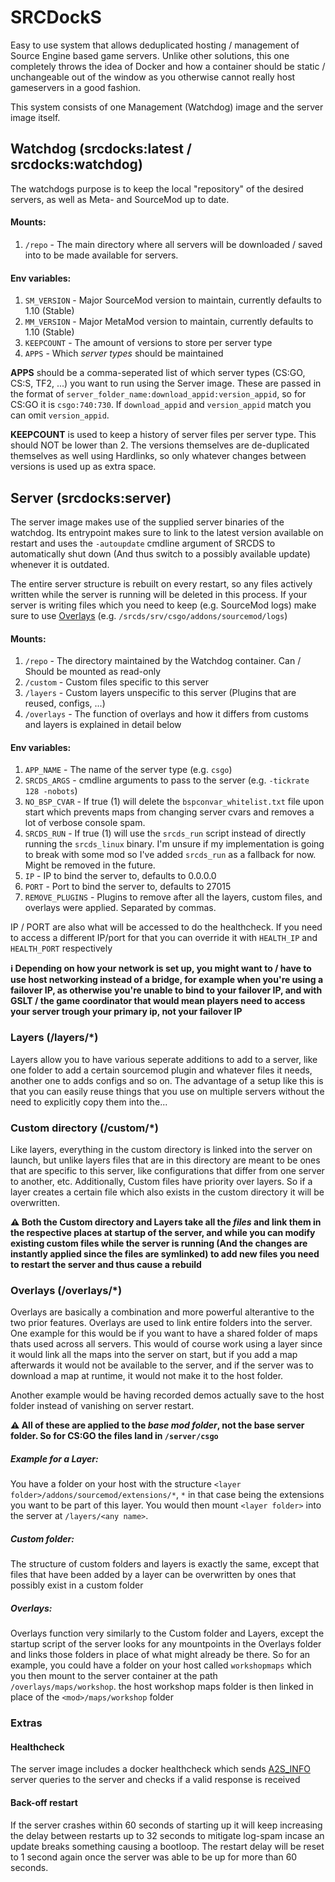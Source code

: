 # SRCDockS

Easy to use system that allows deduplicated hosting / management of Source Engine based game servers. Unlike other solutions, this one completely throws the idea of Docker and how a container should be static / unchangeable out of the window as you otherwise cannot really host gameservers in a good fashion.

This system consists of one Management (Watchdog) image and the server image itself.

## Watchdog (srcdocks:latest / srcdocks:watchdog)

The watchdogs purpose is to keep the local "repository" of the desired servers, as well as Meta- and SourceMod up to date.

#### Mounts:

1. `/repo` - The main directory where all servers will be downloaded / saved into to be made available for servers.

#### Env variables:

1. `SM_VERSION` - Major SourceMod version to maintain, currently defaults to 1.10 (Stable)
2. `MM_VERSION` - Major MetaMod version to maintain, currently defaults to 1.10 (Stable)
3. `KEEPCOUNT` - The amount of versions to store per server type
4. `APPS` - Which *server types* should be maintained

**APPS** should be a comma-seperated list of which server types (CS:GO, CS:S, TF2, ...) you want to run using the Server image. These are passed in the format of `server_folder_name:download_appid:version_appid`, so for CS:GO it is `csgo:740:730`. If `download_appid` and `version_appid` match you can omit `version_appid`.

**KEEPCOUNT** is used to keep a history of server files per server type. This should NOT be lower than 2. The versions themselves are de-duplicated themselves as well using Hardlinks, so only whatever changes between versions is used up as extra space.

## Server (srcdocks:server)

The server image makes use of the supplied server binaries of the watchdog. Its entrypoint makes sure to link to the latest version available on restart and uses the `-autoupdate` cmdline argument of SRCDS to automatically shut down (And thus switch to a possibly available update) whenever it is outdated.

The entire server structure is rebuilt on every restart, so any files actively written while the server is running will be deleted in this process. If your server is writing files which you need to keep (e.g. SourceMod logs) make sure to use [Overlays](#overlays-overlays) (e.g. `/srcds/srv/csgo/addons/sourcemod/logs`)

#### Mounts:

1. `/repo` - The directory maintained by the Watchdog container. Can / Should be mounted as read-only
2. `/custom` - Custom files specific to this server
3. `/layers` - Custom layers unspecific to this server (Plugins that are reused, configs, ...)
4. `/overlays` - The function of overlays and how it differs from customs and layers is explained in detail below

#### Env variables:

1. `APP_NAME` - The name of the server type (e.g. `csgo`)
2. `SRCDS_ARGS` - cmdline arguments to pass to the server (e.g. `-tickrate 128 -nobots`)
3. `NO_BSP_CVAR` - If true (1) will delete the `bspconvar_whitelist.txt` file upon start which prevents maps from changing server cvars and removes a lot of verbose console spam.
4. `SRCDS_RUN` - If true (1) will use the `srcds_run` script instead of directly running the `srcds_linux` binary. I'm unsure if my implementation is going to break with some mod so I've added `srcds_run` as a fallback for now. Might be removed in the future.
5. `IP` - IP to bind the server to, defaults to 0.0.0.0
6. `PORT` - Port to bind the server to, defaults to 27015
7. `REMOVE_PLUGINS` - Plugins to remove after all the layers, custom files, and overlays were applied. Separated by commas.

IP / PORT are also what will be accessed to do the healthcheck. If you need to access a different IP/port for that you can override it with `HEALTH_IP` and `HEALTH_PORT` respectively

**ℹ Depending on how your network is set up, you might want to / have to use host networking instead of a bridge, for example when you're using a failover IP, as otherwise you're unable to bind to your failover IP, and with GSLT / the game coordinator that would mean players need to access your server trough your primary ip, not your failover IP**

### Layers (/layers/*)

Layers allow you to have various seperate additions to add to a server, like one folder to add a certain sourcemod plugin and whatever files it needs, another one to adds configs and so on. The advantage of a setup like this is that you can easily reuse things that you use on multiple servers without the need to explicitly copy them into the...

### Custom directory (/custom/*)

Like layers, everything in the custom directory is linked into the server on launch, but unlike layers files that are in this directory are meant to be ones that are specific to this server, like configurations that differ from one server to another, etc. Additionally, Custom files have priority over layers. So if a layer creates a certain file which also exists in the custom directory it will be overwritten.

**⚠️ Both the Custom directory and Layers take all the *files* and link them in the respective places at startup of the server, and while you can modify existing custom files while the server is running (And the changes are instantly applied since the files are symlinked) to add new files you need to restart the server and thus cause a rebuild**

### Overlays (/overlays/*)

Overlays are basically a combination and more powerful alterantive to the two prior features. Overlays are used to link entire folders into the server. One example for this would be if you want to have a shared folder of maps thats used across all servers. This would of course work using a layer since it would link all the maps into the server on start, but if you add a map afterwards it would not be available to the server, and if the server was to download a map at runtime, it would not make it to the host folder.

Another example would be having recorded demos actually save to the host folder instead of vanishing on server restart.


**⚠️ All of these are applied to the *base mod folder*, not the base server folder. So for CS:GO the files land in `/server/csgo`**

##### Example for a Layer:

You have a folder on your host with the structure `<layer folder>/addons/sourcemod/extensions/*`, `*` in that case being the extensions you want to be part of this layer. You would then mount `<layer folder>` into the server at `/layers/<any name>`.

##### Custom folder:

The structure of custom folders and layers is exactly the same, except that files that have been added by a layer can be overwritten by ones that possibly exist in a custom folder

##### Overlays:

Overlays function very similarly to the Custom folder and Layers, except the startup script of the server looks for any mountpoints in the Overlays folder and links those folders in place of what might already be there. So for an example, you could have a folder on your host called `workshopmaps` which you then mount to the server container at the path `/overlays/maps/workshop`. the host workshop maps folder is then linked in place of the `<mod>/maps/workshop` folder

### Extras

#### Healthcheck

The server image includes a docker healthcheck which sends [A2S_INFO](https://developer.valvesoftware.com/wiki/Server_queries#A2S_INFO) server queries to the server and checks if a valid response is received

#### Back-off restart

If the server crashes within 60 seconds of starting up it will keep increasing the delay between restarts up to 32 seconds to mitigate log-spam incase an update breaks something causing a bootloop. The restart delay will be reset to 1 second again once the server was able to be up for more than 60 seconds.
